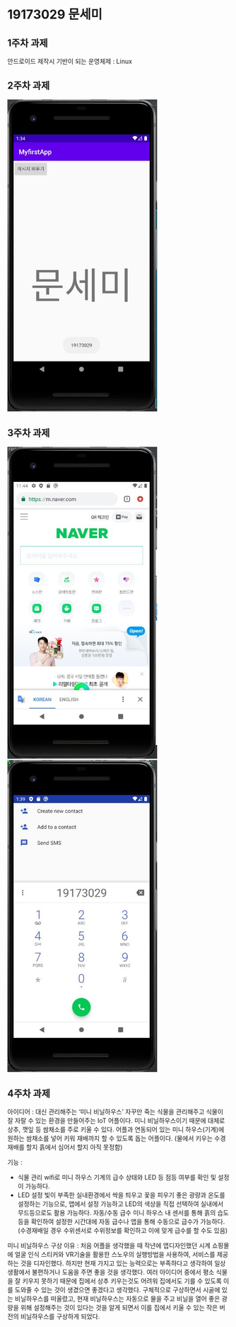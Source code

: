 # 19173029 문세미

## 1주차 과제
안드로이드 제작시 기반이 되는 운영체제 : Linux

## 2주차 과제
<img width="" height="" src="./JPG/19173029 문세미 2주차 과제.JPG"></img>

## 3주차 과제
<img width="" height="" src="./JPG/3주차 과제1.JPG"></img>
<img width="" height="" src="./JPG/3주차 과제2.JPG"></img>

## 4주차 과제
아이디어 : 대신 관리해주는 ‘미니 비닐하우스’
자꾸만 죽는 식물을 관리해주고 식물이 잘 자랄 수 있는 환경을 만들어주는 IoT 어플이다. 미니 비닐하우스이기 때문에 대체로 상추, 깻잎 등 쌈채소를 주로 키울 수 있다.
어플과 연동되어 있는 미니 하우스(기계)에 원하는 쌈채소를 넣어 키워 재배까지 할 수 있도록 돕는 어플이다. (물에서 키우는 수경재배를 할지 흙에서 심어서 할지 아직 못정함) 

기능 :
- 식물 관리
wifi로 미니 하우스 기계의 급수 상태와 LED 등 점등 여부를 확인 및 설정이 가능하다.
- LED 설정
빛이 부족한 실내환경에서 싹을 틔우고 꽃을 피우기 좋은 광량과 온도를 설정하는 기능으로, 앱에서 설정 가능하고 LED의 색상을 직접 선택하여 실내에서 무드등으로도 활용 가능하다.
자동/수동 급수
미니 하우스 내 센서를 통해 흙의 습도 등을 확인하여 설정한 시간대에 자동 급수나 앱을 통해 수동으로 급수가 가능하다. (수경재배일 경우 수위센서로 수위정보를 확인하고 이에 맞게 급수를 할 수도 있음)

미니 비닐하우스 구상 이유 :
처음 어플을 생각했을 때 작년에 앱디자인했던 시계 쇼핑몰에 얼굴 인식 스티커와 VR기술을 활용한 스노우의 실행방법을 사용하여, 서비스를 제공하는 것을 디자인했다. 하지만 현재 가지고 있는 능력으로는 부족하다고 생각하여 일상생활에서 불편하거나 도움을 주면 좋을 것을 생각했다. 여러 아이디어 중에서 평소 식물을 잘 키우지 못하기 때문에 집에서 상추 키우는것도 어려워 집에서도 기를 수 있도록 이를 도와줄 수 있는 것이 생겼으면 좋겠다고 생각했다. 구체적으로 구상하면서 시골에 있는 비닐하우스를 떠울렸고, 현재 비닐하우스는 자동으로 물을 주고 비닐을 열어 좋은 광량을 위해 설정해주는 것이 있다는 것을 알게 되면서 이를 집에서 키울 수 있는 작은 버전의 비닐하우스를 구상하게 되었다.
